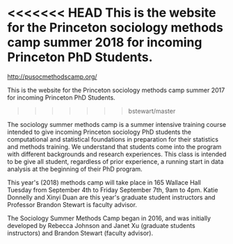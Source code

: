 <<<<<<< HEAD
This is the website for the Princeton sociology methods camp summer 2018 for incoming Princeton PhD Students.
=======
http://pusocmethodscamp.org/

This is the website for the Princeton sociology methods camp summer 2017 for incoming Princeton PhD Students.
>>>>>>> bstewart/master

The sociology summer methods camp is a summer intensive training course intended to give incoming Princeton sociology PhD students the computational and statistical foundations in preparation for their statistics and methods training. We understand that students come into the program with different backgrounds and research experiences. This class is intended to be give all student, regardless of prior experience, a running start in data analysis at the beginning of their PhD program.

This year's (2018) methods camp will take place in 165 Wallace Hall Tuesday from September 4th to Friday September 7th, 9am to 4pm. Katie Donnelly and Xinyi Duan are this year's graduate student instructors and Professor Brandon Stewart is faculty advisor.

The Sociology Summer Methods Camp began in 2016, and was initially developed by Rebecca Johnson and Janet Xu (graduate students instructors) and Brandon Stewart (faculty advisor).
